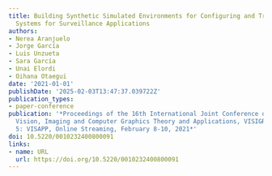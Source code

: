 ```yaml
---
title: Building Synthetic Simulated Environments for Configuring and Training Multi-camera
  Systems for Surveillance Applications
authors:
- Nerea Aranjuelo
- Jorge García
- Luis Unzueta
- Sara García
- Unai Elordi
- Oihana Otaegui
date: '2021-01-01'
publishDate: '2025-02-03T13:47:37.039722Z'
publication_types:
- paper-conference
publication: '*Proceedings of the 16th International Joint Conference on Computer
  Vision, Imaging and Computer Graphics Theory and Applications, VISIGRAPP 2021, Volume
  5: VISAPP, Online Streaming, February 8-10, 2021*'
doi: 10.5220/0010232400800091
links:
- name: URL
  url: https://doi.org/10.5220/0010232400800091
---
```

